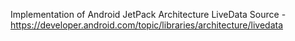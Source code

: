 Implementation of Android JetPack Architecture LiveData
Source - https://developer.android.com/topic/libraries/architecture/livedata
